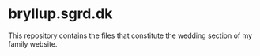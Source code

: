 # bryllup.sgrd.dk
This repository contains the files that constitute the wedding section of my family website.
